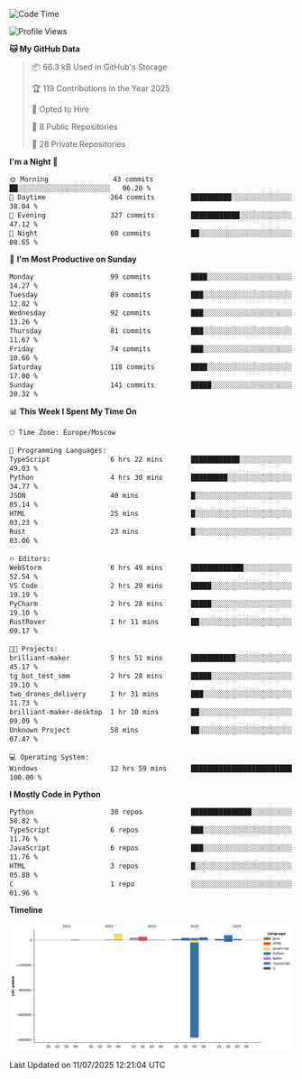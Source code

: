 <!--START_SECTION:waka-->
![Code Time](http://img.shields.io/badge/Code%20Time-723%20hrs%208%20mins-blue)

![Profile Views](http://img.shields.io/badge/Profile%20Views-0-blue)

**🐱 My GitHub Data** 

> 📦 66.3 kB Used in GitHub's Storage 
 > 
> 🏆 119 Contributions in the Year 2025
 > 
> 💼 Opted to Hire
 > 
> 📜 8 Public Repositories 
 > 
> 🔑 28 Private Repositories 
 > 
**I'm a Night 🦉** 

```text
🌞 Morning                43 commits          ██░░░░░░░░░░░░░░░░░░░░░░░   06.20 % 
🌆 Daytime                264 commits         ██████████░░░░░░░░░░░░░░░   38.04 % 
🌃 Evening                327 commits         ████████████░░░░░░░░░░░░░   47.12 % 
🌙 Night                  60 commits          ██░░░░░░░░░░░░░░░░░░░░░░░   08.65 % 
```
📅 **I'm Most Productive on Sunday** 

```text
Monday                   99 commits          ████░░░░░░░░░░░░░░░░░░░░░   14.27 % 
Tuesday                  89 commits          ███░░░░░░░░░░░░░░░░░░░░░░   12.82 % 
Wednesday                92 commits          ███░░░░░░░░░░░░░░░░░░░░░░   13.26 % 
Thursday                 81 commits          ███░░░░░░░░░░░░░░░░░░░░░░   11.67 % 
Friday                   74 commits          ███░░░░░░░░░░░░░░░░░░░░░░   10.66 % 
Saturday                 118 commits         ████░░░░░░░░░░░░░░░░░░░░░   17.00 % 
Sunday                   141 commits         █████░░░░░░░░░░░░░░░░░░░░   20.32 % 
```


📊 **This Week I Spent My Time On** 

```text
🕑︎ Time Zone: Europe/Moscow

💬 Programming Languages: 
TypeScript               6 hrs 22 mins       ████████████░░░░░░░░░░░░░   49.03 % 
Python                   4 hrs 30 mins       █████████░░░░░░░░░░░░░░░░   34.77 % 
JSON                     40 mins             █░░░░░░░░░░░░░░░░░░░░░░░░   05.14 % 
HTML                     25 mins             █░░░░░░░░░░░░░░░░░░░░░░░░   03.23 % 
Rust                     23 mins             █░░░░░░░░░░░░░░░░░░░░░░░░   03.06 % 

🔥 Editors: 
WebStorm                 6 hrs 49 mins       █████████████░░░░░░░░░░░░   52.54 % 
VS Code                  2 hrs 29 mins       █████░░░░░░░░░░░░░░░░░░░░   19.19 % 
PyCharm                  2 hrs 28 mins       █████░░░░░░░░░░░░░░░░░░░░   19.10 % 
RustRover                1 hr 11 mins        ██░░░░░░░░░░░░░░░░░░░░░░░   09.17 % 

🐱‍💻 Projects: 
brilliant-maker          5 hrs 51 mins       ███████████░░░░░░░░░░░░░░   45.17 % 
tg_bot_test_smm          2 hrs 28 mins       █████░░░░░░░░░░░░░░░░░░░░   19.10 % 
two_drones_delivery      1 hr 31 mins        ███░░░░░░░░░░░░░░░░░░░░░░   11.73 % 
brilliant-maker-desktop  1 hr 10 mins        ██░░░░░░░░░░░░░░░░░░░░░░░   09.09 % 
Unknown Project          58 mins             ██░░░░░░░░░░░░░░░░░░░░░░░   07.47 % 

💻 Operating System: 
Windows                  12 hrs 59 mins      █████████████████████████   100.00 % 
```

**I Mostly Code in Python** 

```text
Python                   30 repos            ███████████████░░░░░░░░░░   58.82 % 
TypeScript               6 repos             ███░░░░░░░░░░░░░░░░░░░░░░   11.76 % 
JavaScript               6 repos             ███░░░░░░░░░░░░░░░░░░░░░░   11.76 % 
HTML                     3 repos             █░░░░░░░░░░░░░░░░░░░░░░░░   05.88 % 
C                        1 repo              ░░░░░░░░░░░░░░░░░░░░░░░░░   01.96 % 
```



**Timeline**

![Lines of Code chart](https://raw.githubusercontent.com/adlemx/adlemx/main/assets/bar_graph.png)


 Last Updated on 11/07/2025 12:21:04 UTC
<!--END_SECTION:waka-->
